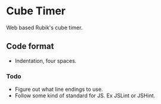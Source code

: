 Cube Timer
==========
Web based Rubik's cube timer.

Code format
-----------
* Indentation, four spaces.

### Todo
* Figure out what line endings to use.
* Follow some kind of standard for JS. Ex JSLint or JSHint.
